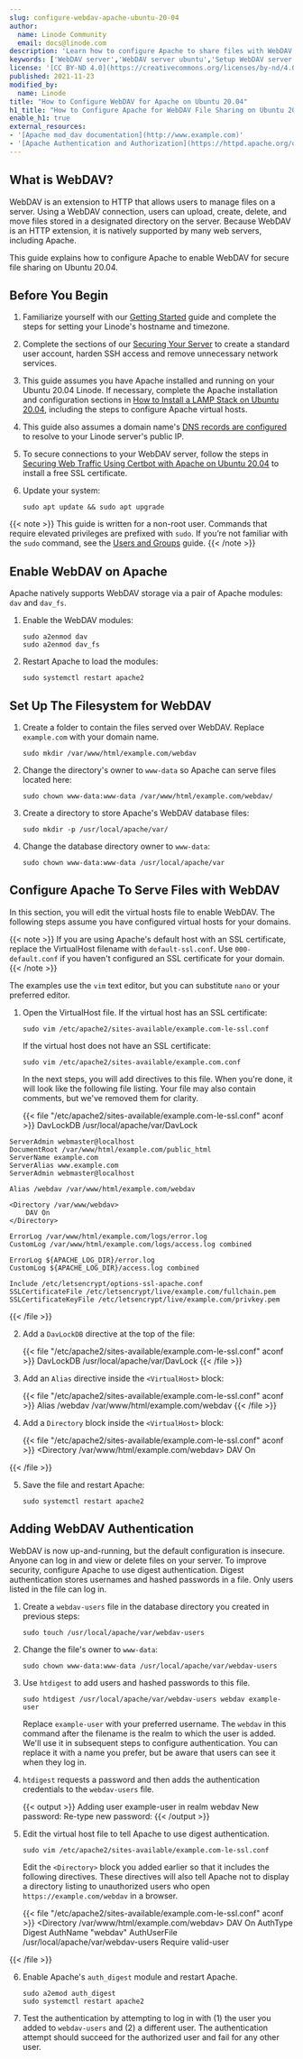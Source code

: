 ```yaml
---
slug: configure-webdav-apache-ubuntu-20-04
author:
  name: Linode Community
  email: docs@linode.com
description: 'Learn how to configure Apache to share files with WebDAV on Ubuntu 20.04. We explain how to set up Apache and secure WebDAV with digest authentication'
keywords: ['WebDAV server','WebDAV server ubuntu','Setup WebDAV server ubuntu']
license: '[CC BY-ND 4.0](https://creativecommons.org/licenses/by-nd/4.0)'
published: 2021-11-23
modified_by:
  name: Linode
title: "How to Configure WebDAV for Apache on Ubuntu 20.04"
h1_title: "How to Configure Apache for WebDAV File Sharing on Ubuntu 20.04"
enable_h1: true
external_resources:
- '[Apache mod_dav documentation](http://www.example.com)'
- '[Apache Authentication and Authorization](https://httpd.apache.org/docs/2.4/howto/auth.html)'
---
```


## What is WebDAV?

WebDAV is an extension to HTTP that allows users to manage files on a server. Using a WebDAV connection, users can upload, create, delete, and move files stored in a designated directory on the server. Because WebDAV is an HTTP extension, it is natively supported by many web servers, including Apache.

This guide explains how to configure Apache to enable WebDAV for secure file sharing on Ubuntu 20.04.

## Before You Begin

1.  Familiarize yourself with our [Getting Started](/docs/getting-started/) guide and complete the steps for setting your Linode's hostname and timezone.

2.  Complete the sections of our [Securing Your Server](/docs/security/securing-your-server/) to create a standard user account, harden SSH access and remove unnecessary network services.

3.  This guide assumes you have Apache installed and running on your Ubuntu 20.04 Linode. If necessary, complete the Apache installation and configuration sections in [How to Install a LAMP Stack on Ubuntu 20.04](/docs/guides/how-to-install-a-lamp-stack-on-ubuntu-20-04/), including the steps to configure Apache virtual hosts.

4.  This guide also assumes a domain name's [DNS records are configured](/docs/guides/dns-manager/) to resolve to your Linode server's public IP.

6.  To secure connections to your WebDAV server, follow the steps in [Securing Web Traffic Using Certbot with Apache on Ubuntu 20.04](/docs/guides/enabling-https-using-certbot-with-apache-on-ubuntu/) to install a free SSL certificate.

3.  Update your system:

        sudo apt update && sudo apt upgrade

{{< note >}}
This guide is written for a non-root user. Commands that require elevated privileges are prefixed with `sudo`. If you’re not familiar with the `sudo` command, see the [Users and Groups](/docs/tools-reference/linux-users-and-groups/) guide.
{{< /note >}}

## Enable WebDAV on Apache

Apache natively supports WebDAV storage via a pair of Apache modules: `dav` and `dav_fs`.

1.  Enable the WebDAV modules:

        sudo a2enmod dav
        sudo a2enmod dav_fs

2.  Restart Apache to load the modules:

        sudo systemctl restart apache2

## Set Up The Filesystem for WebDAV

1.  Create a folder to contain the files served over WebDAV. Replace `example.com` with your domain name.

        sudo mkdir /var/www/html/example.com/webdav

2.  Change the directory's owner to `www-data` so Apache can serve files located here:

        sudo chown www-data:www-data /var/www/html/example.com/webdav/

3.  Create a directory to store Apache's WebDAV database files:

        sudo mkdir -p /usr/local/apache/var/

4.  Change the database directory owner to `www-data`:

        sudo chown www-data:www-data /usr/local/apache/var

## Configure Apache To Serve Files with WebDAV

In this section, you will edit the virtual hosts file to enable WebDAV. The following steps assume you have configured virtual hosts for your domains.

{{< note >}}
If you are using Apache's default host with an SSL certificate, replace the VirtualHost filename with `default-ssl.conf`. Use `000-default.conf` if you haven't configured an SSL certificate for your domain.
{{< /note >}}


The examples use the `vim` text editor, but you can substitute `nano` or your preferred editor.

1.  Open the VirtualHost file. If the virtual host has an SSL certificate:

        sudo vim /etc/apache2/sites-available/example.com-le-ssl.conf

    If the virtual host does not have an SSL certificate:

        sudo vim /etc/apache2/sites-available/example.com.conf

    In the next steps, you will add directives to this file. When you're done, it will look like the following file listing. Your file may also contain comments, but we've removed them for clarity.

    {{< file "/etc/apache2/sites-available/example.com-le-ssl.conf" aconf >}}
DavLockDB /usr/local/apache/var/DavLock
<IfModule mod_ssl.c>
<VirtualHost *:443>

    ServerAdmin webmaster@localhost
    DocumentRoot /var/www/html/example.com/public_html
    ServerName example.com
    ServerAlias www.example.com
    ServerAdmin webmaster@localhost

    Alias /webdav /var/www/html/example.com/webdav

    <Directory /var/www/webdav>
        DAV On
    </Directory>

    ErrorLog /var/www/html/example.com/logs/error.log
    CustomLog /var/www/html/example.com/logs/access.log combined

    ErrorLog ${APACHE_LOG_DIR}/error.log
    CustomLog ${APACHE_LOG_DIR}/access.log combined

    Include /etc/letsencrypt/options-ssl-apache.conf
    SSLCertificateFile /etc/letsencrypt/live/example.com/fullchain.pem
    SSLCertificateKeyFile /etc/letsencrypt/live/example.com/privkey.pem
</VirtualHost>
</IfModule>
    {{< /file >}}

2.  Add a `DavLockDB` directive at the top of the file:

    {{< file "/etc/apache2/sites-available/example.com-le-ssl.conf" aconf >}}
DavLockDB /usr/local/apache/var/DavLock
    {{< /file >}}

3.  Add an `Alias` directive inside the `<VirtualHost>` block:

    {{< file "/etc/apache2/sites-available/example.com-le-ssl.conf" aconf >}}
Alias /webdav /var/www/html/example.com/webdav
    {{< /file >}}


4.  Add a `Directory` block inside the `<VirtualHost>` block:

    {{< file "/etc/apache2/sites-available/example.com-le-ssl.conf" aconf >}}
<Directory /var/www/html/example.com/webdav>
    DAV On
</Directory>
    {{< /file >}}

5.  Save the file and restart Apache:

        sudo systemctl restart apache2

## Adding WebDAV Authentication

WebDAV is now up-and-running, but the default configuration is insecure. Anyone can log in and view or delete files on your server. To improve security, configure Apache to use digest authentication. Digest authentication stores usernames and hashed passwords in a file. Only users listed in the file can log in.

1.  Create a `webdav-users` file in the database directory you created in previous steps:

        sudo touch /usr/local/apache/var/webdav-users

2.  Change the file's owner to `www-data`:

        sudo chown www-data:www-data /usr/local/apache/var/webdav-users

3.  Use `htdigest` to add users and hashed passwords to this file.

        sudo htdigest /usr/local/apache/var/webdav-users webdav example-user

    Replace `example-user` with your preferred username. The `webdav` in this command after the filename is the realm to which the user is added. We'll use it in subsequent steps to configure authentication. You can replace it with a name you prefer, but be aware that users can see it when they log in.

4.  `htdigest` requests a password and then adds the authentication credentials to the `webdav-users` file.

    {{< output >}}
Adding user example-user in realm webdav
New password:
Re-type new password:
    {{< /output >}}

5.  Edit the virtual host file to tell Apache to use digest authentication.

        sudo vim /etc/apache2/sites-available/example.com-le-ssl.conf

    Edit the `<Directory>` block you added earlier so that it includes the following directives. These directives will also tell Apache not to display a directory listing to unauthorized users who open `https://example.com/webdav` in a browser.

    {{< file "/etc/apache2/sites-available/example.com-le-ssl.conf" aconf >}}
<Directory /var/www/html/example.com/webdav>
    DAV On
    AuthType Digest
    AuthName "webdav"
    AuthUserFile /usr/local/apache/var/webdav-users
    Require valid-user
</Directory>
{{< /file >}}

6.  Enable Apache's `auth_digest` module and restart Apache.

        sudo a2emod auth_digest
        sudo systemctl restart apache2

7.  Test the authentication by attempting to log in with (1) the user you added to `webdav-users` and (2) a different user. The authentication attempt should succeed for the authorized user and fail for any other user.